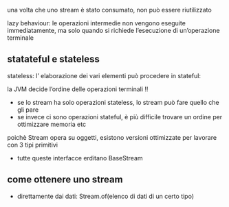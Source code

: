 una volta che uno stream è stato consumato, non può essere riutilizzato

lazy behaviour: le operazioni intermedie non vengono eseguite immediatamente, ma solo quando si richiede l’esecuzione di un’operazione terminale

## statateful e stateless
stateless: l’ elaborazione dei vari elementi può procedere in
stateful:

la JVM decide l’ordine delle operazioni terminali !! 
- se lo stream ha solo operazioni stateless, lo stream può fare quello che gli pare
- se invece ci sono operazioni stateful, è più difficile trovare un ordine per ottimizzare memoria etc

poichè Stream opera su oggetti, esistono versioni ottimizzate per lavorare con 3 tipi primitivi
- tutte queste interfacce erditano BaseStream
## come ottenere uno stream
- direttamente dai dati: Stream.of(elenco di dati di un certo tipo)